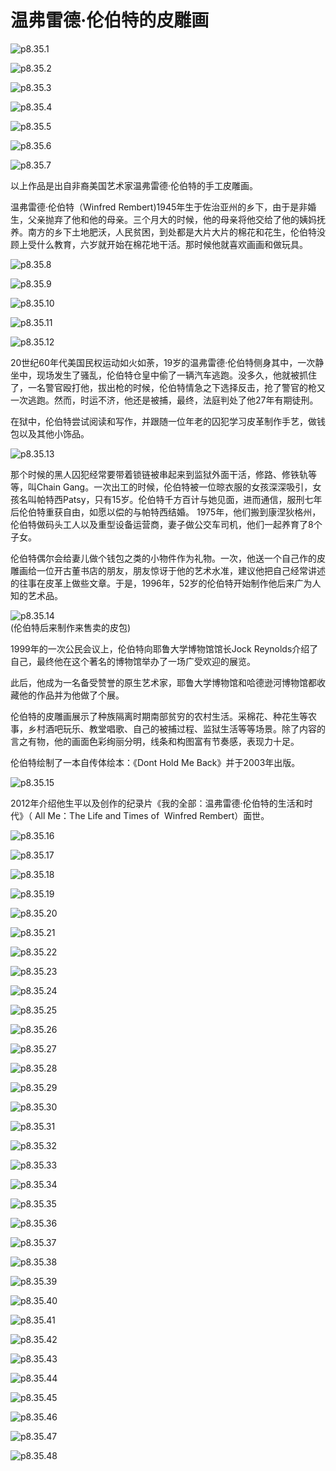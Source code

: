 # 温弗雷德·伦伯特的皮雕画

![p8.35.1](./images/8.35.1.jpg)

![p8.35.2](./images/8.35.2.jpg)

![p8.35.3](./images/8.35.3.jpg)

![p8.35.4](./images/8.35.4.jpg)

![p8.35.5](./images/8.35.5.jpg)

![p8.35.6](./images/8.35.6.jpg)

![p8.35.7](./images/8.35.7.jpg)

以上作品是出自非裔美国艺术家温弗雷德·伦伯特的手工皮雕画。

温弗雷德·伦伯特（Winfred Rembert)1945年生于佐治亚州的乡下，由于是非婚生，父亲抛弃了他和他的母亲。三个月大的时候，他的母亲将他交给了他的姨妈抚养。南方的乡下土地肥沃，人民贫困，到处都是大片大片的棉花和花生，伦伯特没顾上受什么教育，六岁就开始在棉花地干活。那时候他就喜欢画画和做玩具。

![p8.35.8](./images/8.35.8.jpg)

![p8.35.9](./images/8.35.9.jpg)

![p8.35.10](./images/8.35.10.jpg)

![p8.35.11](./images/8.35.11.jpg)

![p8.35.12](./images/8.35.12.jpg)

20世纪60年代美国民权运动如火如荼，19岁的温弗雷德·伦伯特侧身其中，一次静坐中，现场发生了骚乱，伦伯特仓皇中偷了一辆汽车逃跑。没多久，他就被抓住了，一名警官殴打他，拔出枪的时候，伦伯特情急之下选择反击，抢了警官的枪又一次逃跑。然而，时运不济，他还是被捕，最终，法庭判处了他27年有期徒刑。

在狱中，伦伯特尝试阅读和写作，并跟随一位年老的囚犯学习皮革制作手艺，做钱包以及其他小饰品。

![p8.35.13](./images/8.35.13.jpg)

那个时候的黑人囚犯经常要带着锁链被串起来到监狱外面干活，修路、修铁轨等等，叫Chain Gang。一次出工的时候，伦伯特被一位晾衣服的女孩深深吸引，女孩名叫帕特西Patsy，只有15岁。伦伯特千方百计与她见面，进而通信，服刑七年后伦伯特重获自由，如愿以偿的与帕特西结婚。 1975年，他们搬到康涅狄格州，伦伯特做码头工人以及重型设备运营商，妻子做公交车司机，他们一起养育了8个子女。

伦伯特偶尔会给妻儿做个钱包之类的小物件作为礼物。一次，他送一个自己作的皮雕画给一位开古董书店的朋友，朋友惊讶于他的艺术水准，建议他把自己经常讲述的往事在皮革上做些文章。于是，1996年，52岁的伦伯特开始制作他后来广为人知的艺术品。

![p8.35.14](./images/8.35.14.jpg)  
(伦伯特后来制作来售卖的皮包)

1999年的一次公民会议上，伦伯特向耶鲁大学博物馆馆长Jock Reynolds介绍了自己，最终他在这个著名的博物馆举办了一场广受欢迎的展览。

此后，他成为一名备受赞誉的原生艺术家，耶鲁大学博物馆和哈德逊河博物馆都收藏他的作品并为他做了个展。

伦伯特的皮雕画展示了种族隔离时期南部贫穷的农村生活。采棉花、种花生等农事，乡村酒吧玩乐、教堂唱歌、自己的被捕过程、监狱生活等等场景。除了内容的言之有物，他的画面色彩绚丽分明，线条和构图富有节奏感，表现力十足。

伦伯特绘制了一本自传体绘本：《Dont Hold Me Back》并于2003年出版。

![p8.35.15](./images/8.35.15.jpg)

2012年介绍他生平以及创作的纪录片《我的全部：温弗雷德·伦伯特的生活和时代》（ All Me：The Life and Times of  Winfred Rembert）面世。

![p8.35.16](./images/8.35.16.jpg)

![p8.35.17](./images/8.35.17.jpg)

![p8.35.18](./images/8.35.18.jpg)

![p8.35.19](./images/8.35.19.jpg)

![p8.35.20](./images/8.35.20.jpg)

![p8.35.21](./images/8.35.21.jpg)

![p8.35.22](./images/8.35.22.jpg)

![p8.35.23](./images/8.35.23.jpg)

![p8.35.24](./images/8.35.24.jpg)

![p8.35.25](./images/8.35.25.jpg)

![p8.35.26](./images/8.35.26.jpg)

![p8.35.27](./images/8.35.27.jpg)

![p8.35.28](./images/8.35.28.jpg)

![p8.35.29](./images/8.35.29.jpg)

![p8.35.30](./images/8.35.30.jpg)

![p8.35.31](./images/8.35.31.jpg)

![p8.35.32](./images/8.35.32.jpg)

![p8.35.33](./images/8.35.33.jpg)

![p8.35.34](./images/8.35.34.jpg)

![p8.35.35](./images/8.35.35.jpg)

![p8.35.36](./images/8.35.36.jpg)

![p8.35.37](./images/8.35.37.jpg)

![p8.35.38](./images/8.35.38.jpg)

![p8.35.39](./images/8.35.39.jpg)

![p8.35.40](./images/8.35.40.jpeg)

![p8.35.41](./images/8.35.41.jpg)

![p8.35.42](./images/8.35.42.jpg)

![p8.35.43](./images/8.35.43.jpg)

![p8.35.44](./images/8.35.44.jpg)

![p8.35.45](./images/8.35.45.jpg)

![p8.35.46](./images/8.35.46.jpg)

![p8.35.47](./images/8.35.47.jpg)

![p8.35.48](./images/8.35.48.jpg)
